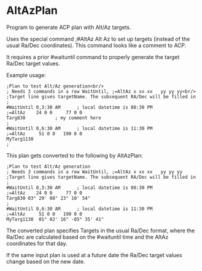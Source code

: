 # AltAzPlan
Program to generate ACP plan with Alt/Az targets.

Uses the special command ;#AltAz   Alt  Az  to set up targets (instead of the usual Ra/Dec coordinates). This command looks like a comment to ACP.

It requires a prior #waituntil command to properly generate the target Ra/Dec target values.

Example usage:

```
;Plan to test Alt/Az generation<br/>
; Needs 3 commands in a row WaitUntil, ;=AltAz x xx xx   yy yy yy<br/>
;Target line gives targetName. The subsequent RA/Dec will be filled in
; 
#WaitUntil 0,3:30 AM      ; local datetime is 08:30 PM
;=AltAz    24 0 0     77 0 0
Targ830           ; my comment here
;
#WaitUntil 0,6:30 AM      ; local datetime is 11:30 PM
;=AltAz     51 0 0   190 0 0
MyTarg1130
;
```
This plan gets converted to the following by AltAzPlan:

```
;Plan to test Alt/Az generation
; Needs 3 commands in a row WaitUntil, ;=AltAz x xx xx   yy yy yy
;Target line gives targetName. The subsequent RA/Dec will be filled in
; 
#WaitUntil 0,3:30 AM      ; local datetime is 08:30 PM
;=AltAz    24 0 0     77 0 0
Targ830	03° 29' 08"	23° 10' 54"
;
#WaitUntil 0,6:30 AM      ; local datetime is 11:30 PM
;=AltAz     51 0 0   190 0 0
MyTarg1130	01° 02' 16"	-05° 35' 41"
```

The converted plan specifies Targets in the usual Ra/Dec format, where the Ra/Dec
are calculated based on the #waituntil time and the AltAz coordinates for that day.

If the same input plan is used at a future date the Ra/Dec target values change based on the new date.
